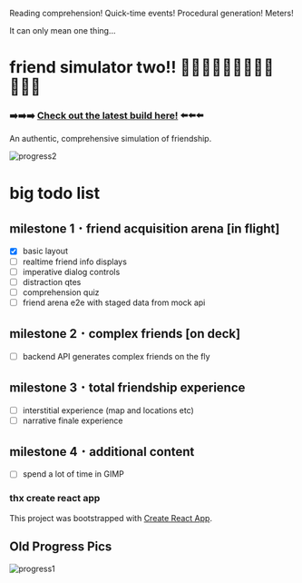 Reading comprehension! Quick-time events! Procedural generation! Meters!

It can only mean one thing...

# friend simulator two!! 👩🏽‍🔬👨🏿‍💻🤦🏼‍♂️🙋🏻‍♀️

### ➡️➡️➡️ [Check out the latest build here!](https://animate-object.github.io/friend-simulator-2) ⬅️⬅️⬅️

An authentic, comprehensive simulation of friendship.

![progress2](./docs/progress-pics/prog_2.png)

# big todo list

## milestone 1 ･ friend acquisition arena [in flight]

- [x] basic layout
- [ ] realtime friend info displays
- [ ] imperative dialog controls
- [ ] distraction qtes
- [ ] comprehension quiz
- [ ] friend arena e2e with staged data from mock api

## milestone 2 ･ complex friends [on deck]

- [ ] backend API generates complex friends on the fly

## milestone 3 ･ total friendship experience

- [ ] interstitial experience (map and locations etc)
- [ ] narrative finale experience

## milestone 4 ･ additional content

- [ ] spend a lot of time in GIMP

### thx create react app

This project was bootstrapped with [Create React App](https://github.com/facebook/create-react-app).

## Old Progress Pics

![progress1](./docs/progress-pics/prog_1.png)
